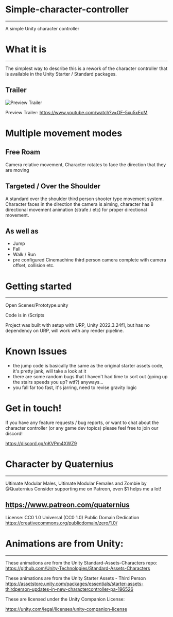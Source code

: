 # Simple-character-controller
------------------------------------------------------
A simple Unity character controller

# What it is
------------------------------------------------------
The simplest way to describe this is a rework of the character controller that is available in the Unity Starter / Standard packages.

## Trailer

![Preview Trailer](https://github.com/PixelWizards/simple-character-controller/blob/main/.Docs%2FThumbnail.png)

Preview Trailer: https://www.youtube.com/watch?v=OF-5xu5xEpM

# Multiple movement modes

## Free Roam
Camera relative movement, Character rotates to face the direction that they are moving

## Targeted / Over the Shoulder
A standard over the shoulder third person shooter type movement system. Character faces in the direction the camera is aiming, 
character has 8 directional movement animation (strafe / etc) for proper directional movement.

## As well as 
- Jump
- Fall
- Walk / Run
- pre configured Cinemachine third person camera complete with camera offset, collision etc.

# Getting started
------------------------------------------------------

Open Scenes/Prototype.unity

Code is in /Scripts

Project was built with setup with URP, Unity 2022.3.24f1, but has no dependency on URP, will work with any render pipeline.

# Known Issues

- the jump code is basically the same as the original starter assets code, it's pretty jank, will take a look at it
- there are some random bugs that I haven't had time to sort out (going up the stairs speeds you up? wtf?) anyways...
- you fall far too fast, it's jarring, need to revise gravity logic

# Get in touch!

If you have any feature requests / bug reports, or want to chat about the character controller (or any game dev topics)
please feel free to join our discord! 

https://discord.gg/qKVPm4XWZ9

# Character by Quaternius
------------------------------------------------------
Ultimate Modular Males, Ultimate Modular Females and Zombie by @Quaternius
Consider supporting me on Patreon, even $1 helps me a lot!

https://www.patreon.com/quaternius
-------------------------------------------------------

License:
CC0 1.0 Universal (CC0 1.0) 
Public Domain Dedication
https://creativecommons.org/publicdomain/zero/1.0/


# Animations are from Unity:
------------------------------------------------------
These animations are from the Unity Standard-Assets-Characters repo:
https://github.com/Unity-Technologies/Standard-Assets-Characters

These animations are from the Unity Starter Assets - Third Person
https://assetstore.unity.com/packages/essentials/starter-assets-thirdperson-updates-in-new-charactercontroller-pa-196526

These are licensed under the Unity Companion License:

https://unity.com/legal/licenses/unity-companion-license
